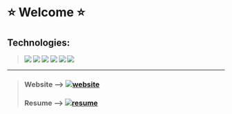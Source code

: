 <body>
  <br>
  
  <h1 > ⭐ Welcome ⭐</h1>
  
  
  ## Technologies: 
  > ![](https://raster.shields.io/badge/-Flask-red?style=flat) 
  ![](https://raster.shields.io/badge/-Rust-orange?style=flat)
  ![](https://raster.shields.io/badge/-React-blue?style=flat)
  ![](https://raster.shields.io/badge/-TypeScript-blueviolet?style=flat)
  ![](https://raster.shields.io/badge/-NodeJS-brown?style=flat)
  ![](https://raster.shields.io/badge/-GraphQL-lightblue?style=flat)
  
  <hr>
  
  > ### Website --> [![website](https://raster.shields.io/badge/goto-Website-27A49E?style=flat)](https://rickyg365.github.io)
  > ### Resume --> [![resume](https://raster.shields.io/badge/goto-Resume-2774AE?style=flat)](https://rickyg365.github.io/resume)
  
  <br>

  
<!--   <div align="center">
     <a href="https://rickyg365.github.io/" >
       <img src="https://raster.shields.io/badge/my-resume-2774AE?style=flat-square" alt="resume"/>
     </a>
  </div> -->
    
</body>
